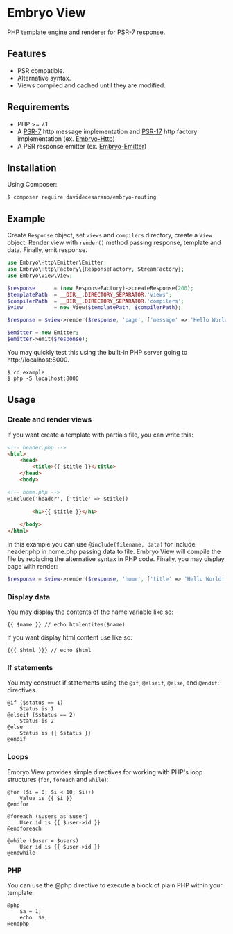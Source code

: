 # Embryo View
PHP template engine and renderer for PSR-7 response. 

## Features
* PSR compatible.
* Alternative syntax.
* Views compiled and cached until they are modified.

## Requirements
* PHP >= 7.1
* A [PSR-7](https://www.php-fig.org/psr/psr-7/) http message implementation and [PSR-17](https://www.php-fig.org/psr/psr-17/) http factory implementation (ex. [Embryo-Http](https://github.com/davidecesarano/Embryo-Http))
* A PSR response emitter (ex. [Embryo-Emitter](https://github.com/davidecesarano/Embryo-Emitter))

## Installation
Using Composer:
```
$ composer require davidecesarano/embryo-routing
```

## Example
Create `Response` object, set `views` and `compilers` directory, create a `View` object. Render view with `render()` method  passing response, template and data. Finally, emit response.
```php
use Embryo\Http\Emitter\Emitter;
use Embryo\Http\Factory\{ResponseFactory, StreamFactory};
use Embryo\View\View;

$response      = (new ResponseFactory)->createResponse(200);
$templatePath  = __DIR__.DIRECTORY_SEPARATOR.'views';
$compilerPath  = __DIR__.DIRECTORY_SEPARATOR.'compilers';
$view          = new View($templatePath, $compilerPath);

$response = $view->render($response, 'page', ['message' => 'Hello World!', 'status' => 1]);

$emitter = new Emitter;
$emitter->emit($response);
```

You may quickly test this using the built-in PHP server going to http://localhost:8000.

```
$ cd example
$ php -S localhost:8000
```

## Usage

### Create and render views
If you want create a template with partials file, you can write this:
```html
<!-- header.php -->
<html>
    <head>
        <title>{{ $title }}</title>
    </head>
    <body>
```
```html
<!-- home.php -->
@include('header', ['title' => $title])
    
        <h1>{{ $title }}</h1>
    
    </body>
</html>
```
In this example you can use `@include(filename, data)` for include header.php in home.php passing data to file. Embryo View will compile the file by replacing the alternative syntax in PHP code. Finally, you may display page with render:
```php
$response = $view->render($response, 'home', ['title' => 'Hello World!']);
```

### Display data
You may display the contents of the name variable like so:
```
{{ $name }} // echo htmlentites($name)
```
If you want display html content use like so:
```
{{{ $html }}} // echo $html
```
### If statements
You may construct if statements using the `@if`, `@elseif`, `@else`, and `@endif`: directives. 
```
@if ($status == 1)
    Status is 1
@elseif ($status == 2)
    Status is 2
@else
    Status is {{ $status }}
@endif
```

### Loops
Embryo View provides simple directives for working with PHP's loop structures (`for`, `foreach` and `while`):
```
@for ($i = 0; $i < 10; $i++)
    Value is {{ $i }}
@endfor

@foreach ($users as $user)
    User id is {{ $user->id }}
@endforeach

@while ($user = $users)
    User id is {{ $user->id }}
@endwhile
```

### PHP
You can use the @php directive to execute a block of plain PHP within your template:
```
@php 
    $a = 1;
    echo  $a; 
@endphp
```